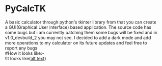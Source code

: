 # PyCalcTK
A basic calculator through python's tkinter library from that you can create a GUI(Graphical User Interface) based application. The source code has some bugs but i am currently patching them some bugs will be fixed and in v1.0_devbuild_2 you may not see. I decided to add a dark mode and add more operations to my calculator on its future updates and feel free to report any bugs\
#How it looks like:-\
!It looks like([alt text](https://github.com/abhx-x11/pycalctk/blob/main/calc.png?raw=true))
